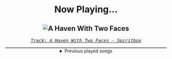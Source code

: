 <div align="center"> 
<h1>Now Playing...</h1>

![A Haven With Two Faces](https://i.scdn.co/image/ab67616d00001e02ca5c3280d995a78c34bdf210)
--
_<samp><a href="https://open.spotify.com/track/7z5VyHN6KeN1xF7y4uJ5Nq">Track: A Haven With Two Faces - Spiritbox</a></samp>_

<div style="border: 1px #4B5054 solid"></div>
<details>
  <summary>
    Previous played songs
  </summary>
  <table>
    <thead>
      <tr>
        <th>
          Artist
        </th>
        <th>
          Song
        </th>
        <th>
          Link
        </th>
      </tr>
    </thead>
    <tbody>
      <tr><td>Spiritbox</td><td>A Haven With Two Faces</td><td><a href="https://open.spotify.com/track/7z5VyHN6KeN1xF7y4uJ5Nq">https://open.spotify.com/track/7z5VyHN6KeN1xF7y4uJ5Nq</a></td></tr><tr><td>Spiritbox</td><td>Tsunami Sea</td><td><a href="https://open.spotify.com/track/7bGzUyc4a949g2c0EIzMpx">https://open.spotify.com/track/7bGzUyc4a949g2c0EIzMpx</a></td></tr><tr><td>Spiritbox</td><td>Soft Spine</td><td><a href="https://open.spotify.com/track/4bkPAARkDov1lV05emEF7a">https://open.spotify.com/track/4bkPAARkDov1lV05emEF7a</a></td></tr><tr><td>Spiritbox</td><td>Keep Sweet</td><td><a href="https://open.spotify.com/track/0Sd7nAZakCLRPxAqfiFd9m">https://open.spotify.com/track/0Sd7nAZakCLRPxAqfiFd9m</a></td></tr><tr><td>Spiritbox</td><td>Perfect Soul</td><td><a href="https://open.spotify.com/track/7CoiOXsrfI58wUZBt45HgL">https://open.spotify.com/track/7CoiOXsrfI58wUZBt45HgL</a></td></tr><tr><td>Spiritbox</td><td>Black Rainbow</td><td><a href="https://open.spotify.com/track/3xNwSLvN6QsZ6BgUbQKRm3">https://open.spotify.com/track/3xNwSLvN6QsZ6BgUbQKRm3</a></td></tr><tr><td>Spiritbox</td><td>Fata Morgana</td><td><a href="https://open.spotify.com/track/14iSCO87Qveq9UXCtN48Vm">https://open.spotify.com/track/14iSCO87Qveq9UXCtN48Vm</a></td></tr><tr><td>Galleons</td><td>Kiss the Sky</td><td><a href="https://open.spotify.com/track/4rG4i9JEusU4MKvTkczjSU">https://open.spotify.com/track/4rG4i9JEusU4MKvTkczjSU</a></td></tr><tr><td>Valiant Hearts</td><td>Medusa</td><td><a href="https://open.spotify.com/track/1WbCgKW7v0cuexu8BUlKU8">https://open.spotify.com/track/1WbCgKW7v0cuexu8BUlKU8</a></td></tr><tr><td>Archers</td><td>Bitter</td><td><a href="https://open.spotify.com/track/27OiBiyR4jnErJRdErnl0G">https://open.spotify.com/track/27OiBiyR4jnErJRdErnl0G</a></td></tr><tr><td>Dead Rabbitts</td><td>Hellscape</td><td><a href="https://open.spotify.com/track/78E3GwXopvq1SIzZhVtpsa">https://open.spotify.com/track/78E3GwXopvq1SIzZhVtpsa</a></td></tr><tr><td>We Came As Romans</td><td>Daggers</td><td><a href="https://open.spotify.com/track/0JXILsWNyXHEd2IzofS3jX">https://open.spotify.com/track/0JXILsWNyXHEd2IzofS3jX</a></td></tr><tr><td>Catch Your Breath</td><td>Savages</td><td><a href="https://open.spotify.com/track/2IyWlElJTmFtA2bhxTgqYU">https://open.spotify.com/track/2IyWlElJTmFtA2bhxTgqYU</a></td></tr><tr><td>The Plot In You</td><td>THE ONE YOU LOVED</td><td><a href="https://open.spotify.com/track/556JR8TWeOKA0OH9MJKb6B">https://open.spotify.com/track/556JR8TWeOKA0OH9MJKb6B</a></td></tr><tr><td>Galleons</td><td>Yakisoba Dare</td><td><a href="https://open.spotify.com/track/4Q3CJxzIDlztP6kmdHwojx">https://open.spotify.com/track/4Q3CJxzIDlztP6kmdHwojx</a></td></tr><tr><td>Valiant Hearts</td><td>Devil Trigger</td><td><a href="https://open.spotify.com/track/1u5Zzfe1PLIsYxFuuDUhdX">https://open.spotify.com/track/1u5Zzfe1PLIsYxFuuDUhdX</a></td></tr><tr><td>Our Promise</td><td>Losing You</td><td><a href="https://open.spotify.com/track/1if0Z6htYQenIrHO23yl28">https://open.spotify.com/track/1if0Z6htYQenIrHO23yl28</a></td></tr><tr><td>Dead Rabbitts</td><td>Mistake</td><td><a href="https://open.spotify.com/track/5cjG7MZbAzXq4ktDJv8Fja">https://open.spotify.com/track/5cjG7MZbAzXq4ktDJv8Fja</a></td></tr><tr><td>Spiritbox</td><td>Yellowjacket (feat. Sam Carter)</td><td><a href="https://open.spotify.com/track/3zQy3N1K8Mk5QknfFuVGNc">https://open.spotify.com/track/3zQy3N1K8Mk5QknfFuVGNc</a></td></tr><tr><td>Catch Your Breath</td><td>21 Gun Salute</td><td><a href="https://open.spotify.com/track/20Ov4hI7Z5xh9NkLMMf0db">https://open.spotify.com/track/20Ov4hI7Z5xh9NkLMMf0db</a></td></tr>
    </tbody>
  </table>
</details>

</div>
